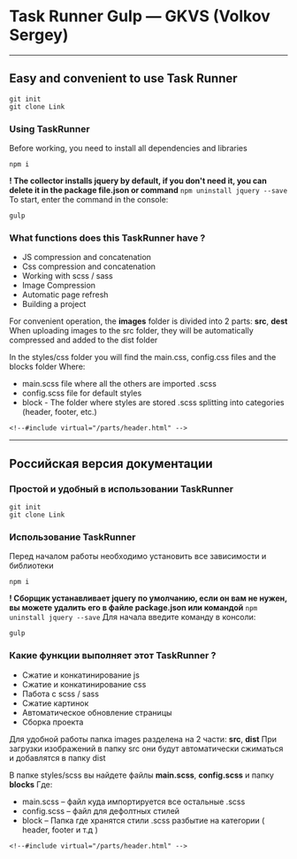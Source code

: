 # Task Runner Gulp — GKVS (Volkov Sergey)
---
## Easy and convenient to use Task Runner
```
git init
git clone Link
```

### Using TaskRunner
Before working, you need to install all dependencies and libraries
```
npm i
```
__! The collector installs jquery by default, if you don't need it, you can delete it in the package file.json or command__ ```npm uninstall jquery --save```
To start, enter the command in the console:
```
gulp
```

### What functions does this TaskRunner have ?
* JS compression and concatenation
* Css compression and concatenation
* Working with scss / sass
* Image Compression
* Automatic page refresh
* Building a project

For convenient operation, the __images__ folder is divided into 2 parts: __src__, __dest__
When uploading images to the src folder, they will be automatically compressed and added to the dist folder
<br>

In the styles/css folder you will find the main.css, config.css files and the blocks folder
Where:
* main.scss file where all the others are imported .scss
* config.scss file for default styles
* block - The folder where styles are stored .scss splitting into categories (header, footer, etc.)

```
<!--#include virtual="/parts/header.html" -->
```

___
## Российская версия документации

### Простой и удобный в использовании TaskRunner
```
git init
git clone Link
```
### Использование TaskRunner
Перед началом работы необходимо установить все зависимости и библиотеки
```
npm i
```
__! Сборщик устанавливает jquery по умолчанию, если он вам не нужен, вы можете удалить его в файле package.json или командой__ ``npm uninstall jquery --save``
Для начала введите команду в консоли:
```
gulp
```
### Какие функции выполняет этот TaskRunner ?
* Сжатие и конкатинирование js
* Сжатие и конкатинирование css
* Пабота с scss / sass
* Сжатие картинок
* Автоматическое обновление страницы
* Сборка проекта

Для удобной работы папка images разделена на 2 части: __src__, __dist__
При загрузки изображений в папку src они будут автоматически сжиматься и добавлятся в папку dist

В папке styles/scss вы найдете файлы __main.scss__, __config.scss__ и папку __blocks__
Где:
* main.scss – файл куда импортируется все остальные .scss
* config.scss – файл для дефолтных стилей
* block – Папка где хранятся стили .scss разбытие на категории ( header, footer и т.д )

```
<!--#include virtual="/parts/header.html" -->
```



